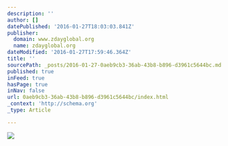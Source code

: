 ```yaml
---
description: ''
author: []
datePublished: '2016-01-27T18:03:03.841Z'
publisher:
  domain: www.zdayglobal.org
  name: zdayglobal.org
dateModified: '2016-01-27T17:59:46.364Z'
title: ''
sourcePath: _posts/2016-01-27-0aeb9cb3-36ab-43b8-b896-d3961c5644bc.md
published: true
inFeed: true
hasPage: true
inNav: false
url: 0aeb9cb3-36ab-43b8-b896-d3961c5644bc/index.html
_context: 'http://schema.org'
_type: Article

---
```

![](http://www.zdayglobal.org/images/stories/headera.png)